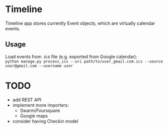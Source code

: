 # Timeline

Timeline app stores currently Event objects, 
which are virtually calendar events.

## Usage

Load events from .ics file (e.g. exported from Google calendar):  
`python manage.py process_ics --uri path/to/user_gmail.com.ics --source user@gmail.com --username user`

# TODO

* add REST API
* implement more importers:
  * Swarm/Foursquare
  * Google maps
* consider having Checkin model
